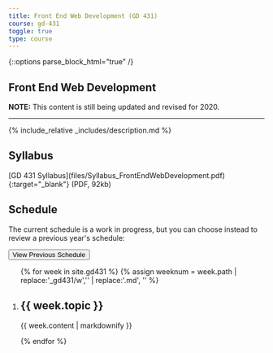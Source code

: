 ```yaml
---
title: Front End Web Development (GD 431)
course: gd-431
toggle: true
type: course
---
```


{::options parse_block_html="true" /}
<section class="overview">

Front End Web Development
=========================

<div class="overview__content">

**NOTE:** This content is still being updated and revised for 2020.

---
{% include_relative _includes/description.md %}

</div>

<div class="overview__sidebar">

Syllabus
--------

<span class="highlighter">
[GD 431 Syllabus](files/Syllabus_FrontEndWebDevelopment.pdf){:target="_blank"} (PDF, 92kb)
</span>

</div>

</section>

<section>

Schedule
--------

The current schedule is a work in progress, but you can choose instead to review a previous year's schedule:

<button type="button" class="u-button-reset js-generic-toggle highlighter" aria-controls="js-target-schedule">View Previous Schedule</button>

<ol id="js-target-schedule" class="u-list-reset has-reveal-animation schedule-list">
{% for week in site.gd431 %}
{% assign weeknum = week.path | replace:'_gd431/w','' | replace:'.md', '' %}

  <li class="accordion-wrapper" id="week{{ weeknum }}">
    <h2 class="accordion-title{% if week.empty %} has-no-content js-content-toggle-ignore{% else %} js-trigger-content-toggle{% endif %}">
      {{ week.topic }}
    </h2>
    {{ week.content | markdownify }}
  </li>

{% endfor %}
</ol>

</section>
